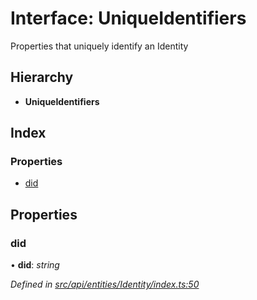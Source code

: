 # Interface: UniqueIdentifiers

Properties that uniquely identify an Identity

## Hierarchy

* **UniqueIdentifiers**

## Index

### Properties

* [did](api_entities_identity.uniqueidentifiers.md#did)

## Properties

###  did

• **did**: *string*

*Defined in [src/api/entities/Identity/index.ts:50](https://github.com/PolymathNetwork/polymesh-sdk/blob/7e9a732/src/api/entities/Identity/index.ts#L50)*
